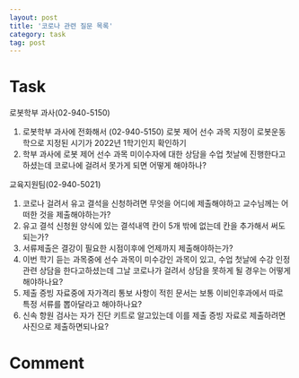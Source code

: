 ```yaml
---
layout: post
title: '코로나 관련 질문 목록'
category: task
tag: post
---
```


# Task

로봇학부 과사(02-940-5150)
1. 로봇학부 과사에 전화해서 (02-940-5150) 로봇 제어 선수 과목 지정이 로봇운동학으로 지정된 시기가 2022년 1학기인지 확인하기
2. 학부 과사에 로봇 제어 선수 과목 미이수자에 대한 상담을 수업 첫날에 진행한다고 하셨는데 코로나에 걸려서 못가게 되면 어떻게 해야하나?

교육지원팀(02-940-5021)
1. 코로나 걸려서 유고 결석을 신청하려면 무엇을 어디에 제출해야하고 교수님께는 어떠한 것을 제출해야하는가?
2. 유고 결석 신청원 양식에 있는 결석내역 칸이 5개 밖에 없는데 칸을 추가해서 써도 되는가?
3. 서류제출은 결강이 필요한 시점이후에 언제까지 제출해야하는가?
4. 이번 학기 듣는 과목중에 선수 과목이 미수강인 과목이 있고, 수업 첫날에 수강 인정 관련 상담을 한다고하셨는데 그날 코로나가 걸려서 상담을 못하게 될 경우는
어떻게 해야하나요?
5. 제출 증빙 자료중에 자가격리 통보 사항이 적힌 문서는 보통 이비인후과에서 따로 특정 서류를 뽑아달라고 해야하나요?
6. 신속 항원 검사는 자가 진단 키트로 알고있는데 이를 제출 증빙 자료로 제출하려면 사진으로 제출하면되나요?

# Comment
